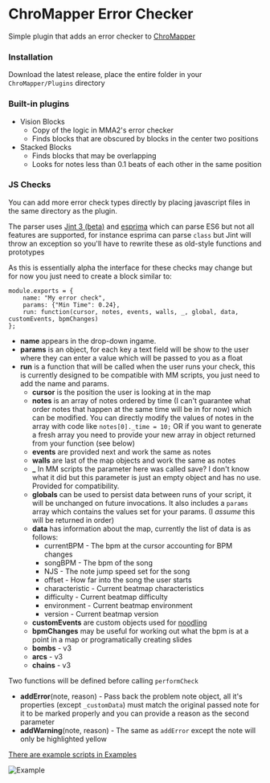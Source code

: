 ﻿# ChroMapper Error Checker

Simple plugin that adds an error checker to [ChroMapper](https://github.com/Caeden117/ChroMapper)

### Installation

Download the latest release, place the entire folder in your `ChroMapper/Plugins` directory

### Built-in plugins

- Vision Blocks
  - Copy of the logic in MMA2's error checker
  - Finds blocks that are obscured by blocks in the center two positions
- Stacked Blocks
  - Finds blocks that may be overlapping
  - Looks for notes less than 0.1 beats of each other in the same position

### JS Checks

You can add more error check types directly by placing javascript files in the same directory as the plugin.

The parser uses [Jint 3 (beta)](https://github.com/sebastienros/jint/issues/343) and [esprima](https://github.com/sebastienros/esprima-dotnet) which can parse ES6 but not all features are supported, for instance esprima can parse `class` but Jint will throw an exception so you'll have to rewrite these as old-style functions and prototypes

As this is essentially alpha the interface for these checks may change but for now you just need to create a block similar to:

```
module.exports = {
	name: "My error check",
	params: {"Min Time": 0.24},
	run: function(cursor, notes, events, walls, _, global, data, customEvents, bpmChanges)
};
```

- **name** appears in the drop-down ingame.
- **params** is an object, for each key a text field will be show to the user where they can enter a value which will be passed to you as a float
- **run** is a function that will be called when the user runs your check, this is currently designed to be compatible with MM scripts, you just need to add the name and params.
  - **cursor** is the position the user is looking at in the map
  - **notes** is an array of notes ordered by time (I can't guarantee what order notes that happen at the same time will be in for now) which can be modified. You can directly modify the values of notes in the array with code like `notes[0]._time = 10;`
    OR if you want to generate a fresh array you need to provide your new array in object returned from your function (see below)
  - **events** are provided next and work the same as notes
  - **walls** are last of the map objects and work the same as notes
  - **\_** In MM scripts the parameter here was called save? I don't know what it did but this parameter is just an empty object and has no use. Provided for compatibility.
  - **globals** can be used to persist data between runs of your script, it will be unchanged on future invocations. It also includes a `params` array which contains the values set for your params. (I _assume_ this will be returned in order)
  - **data** has information about the map, currently the list of data is as follows:
    - currentBPM - The bpm at the cursor accounting for BPM changes
    - songBPM - The bpm of the song
    - NJS - The note jump speed set for the song
    - offset - How far into the song the user starts
    - characteristic - Current beatmap characteristics
    - difficulty - Current beatmap difficulty
    - environment - Current beatmap environment
    - version - Current beatmap version
  - **customEvents** are custom objects used for [noodling](https://github.com/Aeroluna/NoodleExtensions/blob/master/Documentation/AnimationDocs.md#custom-events)
  - **bpmChanges** may be useful for working out what the bpm is at a point in a map or programatically creating slides
  - **bombs** - v3
  - **arcs** - v3
  - **chains** - v3

Two functions will be defined before calling `performCheck`

- **addError**(note, reason) - Pass back the problem note object, all it's properties (except `_customData`) must match the original passed note for it to be marked properly and you can provide a reason as the second parameter
- **addWarning**(note, reason) - The same as `addError` except the note will only be highlighted yellow

[There are example scripts in Examples](Examples)

![Example](example.png)
